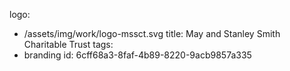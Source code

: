 logo:
  - /assets/img/work/logo-mssct.svg
title: May and Stanley Smith Charitable Trust
tags:
  - branding
id: 6cff68a3-8faf-4b89-8220-9acb9857a335
